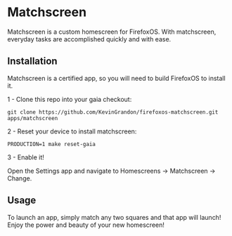 # Matchscreen

Matchscreen is a custom homescreen for FirefoxOS. With matchscreen, everyday tasks are accomplished quickly and with ease.

## Installation

Matchscreen is a certified app, so you will need to build FirefoxOS to install it.

1 - Clone this repo into your gaia checkout:
```
git clone https://github.com/KevinGrandon/firefoxos-matchscreen.git apps/matchscreen
```

2 - Reset your device to install matchscreen:
```
PRODUCTION=1 make reset-gaia
```

3 - Enable it!

Open the Settings app and navigate to Homescreens -> Matchscreen -> Change.

## Usage

To launch an app, simply match any two squares and that app will launch! Enjoy the power and beauty of your new homescreen!
